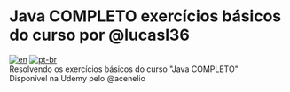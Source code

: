 # Java COMPLETO exercícios básicos do curso por @lucasl36
[![en](https://img.shields.io/badge/lang-en-blue.svg)](https://github.com/lucasl36/Curso_Java_COMPLETO_basico/blob/main/README.md)
[![pt-br](https://img.shields.io/badge/lang-pt--br-green.svg)](https://github.com/lucasl36/Curso_Java_COMPLETO_basico/blob/main/README.pt-br.md)  
Resolvendo os exercícios básicos do curso "Java COMPLETO"  
Disponível na Udemy pelo @acenelio
